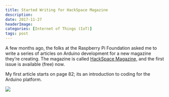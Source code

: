 ```yaml
---
title: Started Writing for HackSpace Magazine
description: 
date: 2017-11-27
headerImage: 
categories: [Internet of Things (IoT)]
tags: post
---
```


A few months ago, the folks at the Raspberry Pi Foundation asked me to write a series of articles on Arduino development for a new magazine they’re creating. The magazine is called [HackSpace Magazine,](https://hsmag.cc) and the first issue is available (free) now.

My first article starts on page 82; its an introduction to coding for the Arduino platform.

[![](/images/2017/001_HackSpace_01-1b-web.jpg)](https://hsmag.cc)